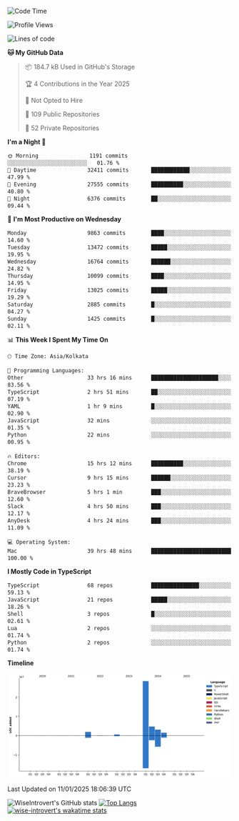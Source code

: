 <!--START_SECTION:waka-->
![Code Time](http://img.shields.io/badge/Code%20Time-2%2C108%20hrs%2049%20mins-blue)

![Profile Views](http://img.shields.io/badge/Profile%20Views-0-blue)

![Lines of code](https://img.shields.io/badge/From%20Hello%20World%20I%27ve%20Written-40.7%20million%20lines%20of%20code-blue)

**🐱 My GitHub Data** 

> 📦 184.7 kB Used in GitHub's Storage 
 > 
> 🏆 4 Contributions in the Year 2025
 > 
> 🚫 Not Opted to Hire
 > 
> 📜 109 Public Repositories 
 > 
> 🔑 52 Private Repositories 
 > 
**I'm a Night 🦉** 

```text
🌞 Morning                1191 commits        ░░░░░░░░░░░░░░░░░░░░░░░░░   01.76 % 
🌆 Daytime                32411 commits       ████████████░░░░░░░░░░░░░   47.99 % 
🌃 Evening                27555 commits       ██████████░░░░░░░░░░░░░░░   40.80 % 
🌙 Night                  6376 commits        ██░░░░░░░░░░░░░░░░░░░░░░░   09.44 % 
```
📅 **I'm Most Productive on Wednesday** 

```text
Monday                   9863 commits        ████░░░░░░░░░░░░░░░░░░░░░   14.60 % 
Tuesday                  13472 commits       █████░░░░░░░░░░░░░░░░░░░░   19.95 % 
Wednesday                16764 commits       ██████░░░░░░░░░░░░░░░░░░░   24.82 % 
Thursday                 10099 commits       ████░░░░░░░░░░░░░░░░░░░░░   14.95 % 
Friday                   13025 commits       █████░░░░░░░░░░░░░░░░░░░░   19.29 % 
Saturday                 2885 commits        █░░░░░░░░░░░░░░░░░░░░░░░░   04.27 % 
Sunday                   1425 commits        █░░░░░░░░░░░░░░░░░░░░░░░░   02.11 % 
```


📊 **This Week I Spent My Time On** 

```text
🕑︎ Time Zone: Asia/Kolkata

💬 Programming Languages: 
Other                    33 hrs 16 mins      █████████████████████░░░░   83.56 % 
TypeScript               2 hrs 51 mins       ██░░░░░░░░░░░░░░░░░░░░░░░   07.19 % 
YAML                     1 hr 9 mins         █░░░░░░░░░░░░░░░░░░░░░░░░   02.90 % 
JavaScript               32 mins             ░░░░░░░░░░░░░░░░░░░░░░░░░   01.35 % 
Python                   22 mins             ░░░░░░░░░░░░░░░░░░░░░░░░░   00.95 % 

🔥 Editors: 
Chrome                   15 hrs 12 mins      ██████████░░░░░░░░░░░░░░░   38.19 % 
Cursor                   9 hrs 15 mins       ██████░░░░░░░░░░░░░░░░░░░   23.23 % 
BraveBrowser             5 hrs 1 min         ███░░░░░░░░░░░░░░░░░░░░░░   12.60 % 
Slack                    4 hrs 50 mins       ███░░░░░░░░░░░░░░░░░░░░░░   12.17 % 
AnyDesk                  4 hrs 24 mins       ███░░░░░░░░░░░░░░░░░░░░░░   11.09 % 

💻 Operating System: 
Mac                      39 hrs 48 mins      █████████████████████████   100.00 % 
```

**I Mostly Code in TypeScript** 

```text
TypeScript               68 repos            ███████████████░░░░░░░░░░   59.13 % 
JavaScript               21 repos            █████░░░░░░░░░░░░░░░░░░░░   18.26 % 
Shell                    3 repos             █░░░░░░░░░░░░░░░░░░░░░░░░   02.61 % 
Lua                      2 repos             ░░░░░░░░░░░░░░░░░░░░░░░░░   01.74 % 
Python                   2 repos             ░░░░░░░░░░░░░░░░░░░░░░░░░   01.74 % 
```



**Timeline**

![Lines of Code chart](https://raw.githubusercontent.com/wise-introvert/wise-introvert/master/assets/bar_graph.png)


 Last Updated on 11/01/2025 18:06:39 UTC
<!--END_SECTION:waka-->

![WiseIntrovert's GitHub stats](https://github-readme-stats.vercel.app/api?username=wise-introvert&count_private=true&show_icons=true)
[![Top Langs](https://github-readme-stats.vercel.app/api/top-langs/?username=wise-introvert&langs_count=10)](https://github.com/anuraghazra/github-readme-stats)
[![wise-introvert's wakatime stats](https://github-readme-stats.vercel.app/api/wakatime?username=wiseintrovert)](https://github.com/anuraghazra/github-readme-stats)
